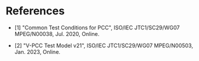 References
======================
 
  - [1] "Common Test Conditions for PCC", ISO/IEC JTC1/SC29/WG07 MPEG/N00038, Jul. 2020, Online.

  - [2] "V-PCC Test Model v21", ISO/IEC JTC1/SC29/WG07 MPEG/N00503, Jan. 2023, Online.
